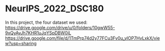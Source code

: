 # NeurlPS_2022_DSC180
In this project, the four dataset we used: https://drive.google.com/drive/u/0/folders/10gwW55-9xQyAvJh7KHR1uJqYSpDBW0iL
https://drive.google.com/file/d/1TmPrp74d2y77FCu3Fv0u_vlOP7HvLxkX/view?usp=sharing
